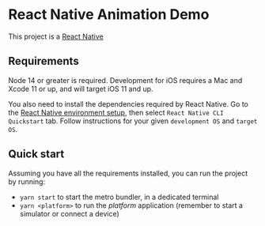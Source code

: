# React Native Animation Demo

This project is a [React Native](https://facebook.github.io/react-native/)

## Requirements

Node 14 or greater is required. Development for iOS requires a Mac and Xcode 11 or up, and will target iOS 11 and up.

You also need to install the dependencies required by React Native.
Go to the [React Native environment setup](https://reactnative.dev/docs/environment-setup), then select `React Native CLI Quickstart` tab.
Follow instructions for your given `development OS` and `target OS`.

## Quick start
Assuming you have all the requirements installed, you can run the project by running:

- `yarn start` to start the metro bundler, in a dedicated terminal
- `yarn <platform>` to run the *platform* application (remember to start a simulator or connect a device)

